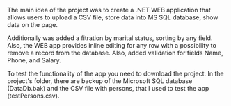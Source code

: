 The main idea of the project was to create a .NET WEB application that allows users to upload a CSV file, store data into MS SQL database,
show data on the page.

Additionally was added a fitration by marital status, sorting by any field. Also, the WEB app provides inline editing for any row with a possibility
to remove a record from the database. Also, added validation for fields Name, Phone, and Salary.

To test the functionality of the app you need to download the project. In the project's folder, there are backup of the Microsoft SQL database
(DataDb.bak) and the CSV file with persons, that I used to test the app (testPersons.csv).
